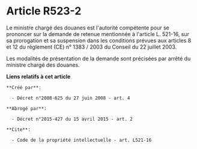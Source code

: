 # Article R523-2

Le ministre chargé des douanes est l'autorité compétente pour se prononcer sur la demande de retenue mentionnée à l'article
L. 521-16, sur sa prorogation et sa suspension dans les conditions prévues aux articles 8 et 12 du règlement (CE) n° 1383 /
2003 du Conseil du 22 juillet 2003. 

Les modalités de présentation de la demande sont précisées par arrêté du ministre chargé des douanes.

**Liens relatifs à cet article**

	**Créé par**:

	  - Décret n°2008-625 du 27 juin 2008 - art. 4

	**Abrogé par**:

	  - Décret n°2015-427 du 15 avril 2015 - art. 2

	**Cite**:

	  - Code de la propriété intellectuelle - art. L521-16
